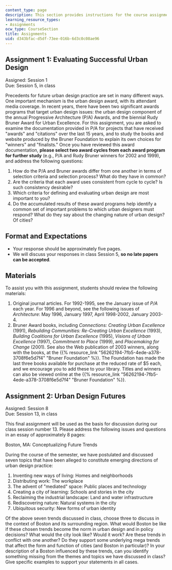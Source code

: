 ```yaml
---
content_type: page
description: This section provides instructions for the course assignments.
learning_resource_types:
- Assignments
ocw_type: CourseSection
title: Assignments
uid: d343bfac-d5df-73ee-016b-6d3c0c08ae96
---
```


Assignment 1: Evaluating Successful Urban Design
------------------------------------------------

Assigned: Session 1  
Due: Session 5, in class

Precedents for future urban design practice are set in many different ways. One important mechanism is the urban design award, with its attendant media coverage. In recent years, there have been two significant awards programs that target urban design issues: the urban design component of the annual Progressive Architecture (P/A) Awards, and the biennial Rudy Bruner Award for Urban Excellence. For this assignment, you are asked to examine the documentation provided in P/A for projects that have received "awards" and "citations" over the last 15 years, and to study the books and website produced by the Bruner Foundation to explain its own choices for "winners" and "finalists." Once you have reviewed this award documentation, **please select two award cycles from each award program for further study** (e.g., P/A and Rudy Bruner winners for 2002 and 1999), and address the following questions:

1.  How do the P/A and Bruner awards differ from one another in terms of selection criteria and selection process? What do they have in common?
2.  Are the criteria that each award uses consistent from cycle to cycle? Is such consistency desirable?
3.  Which criteria for defining and evaluating urban design are most important to you?
4.  Do the accumulated results of these award programs help identify a common set of important problems to which urban designers must respond? What do they say about the changing nature of urban design? Of cities?

Format and Expectations
-----------------------

*   Your response should be approximately five pages.
*   We will discuss your responses in class Session 5, **so no late papers can be accepted**.

Materials
---------

To assist you with this assignment, students should review the following materials:

1.  Original journal articles. For 1992-1995, see the January issue of _P/A_ each year. For 1996 and beyond, see the following issues of _Architecture_: May 1996, January 1997, April 1998-2002, January 2003-4.
2.  Bruner Award books, including _Connections:_ _Creating Urban Excellence_ (1991), _Rebuilding Communities: Re-Creating Urban Excellence_ (1993), _Building Coalitions for Urban Excellence_ (1995), _Visions of Urban Excellence_ (1997), _Commitment to Place_ (1999), and _Placemaking for Change_ (2001). See also the Web publication of 2003 winners, along with the books, at the {{% resource_link "56262194-7fb5-4ede-a378-3708f6e5d7f4" "Bruner Foundation" %}}. The Foundation has made the last three books available for purchase at the reduced rate of $5 each, and we encourage you to add these to your library. Titles and winners can also be viewed online at the {{% resource_link "56262194-7fb5-4ede-a378-3708f6e5d7f4" "Bruner Foundation" %}}.

Assignment 2: Urban Design Futures
----------------------------------

Assigned: Session 8  
Due: Session 13, in class

This final assignment will be used as the basis for discussion during our class session number 13. Please address the following issues and questions in an essay of approximately 8 pages:

Boston, MA: Conceptualizing Future Trends

During the course of the semester, we have postulated and discussed seven topics that have been alleged to constitute emerging directions of urban design practice:

1.  Inventing new ways of living: Homes and neighborhoods
2.  Distributing work: The workplace
3.  The advent of "mediated" space: Public places and technology
4.  Creating a city of learning: Schools and stories in the city
5.  Reclaiming the industrial landscape: Land and water infrastructure
6.  Rediscovering nature: Natural systems in the city
7.  Ubiquitous security: New forms of urban identity

Of the above seven trends discussed in class, choose three to discuss in the context of Boston and its surrounding region. What would Boston be like if these chosen trends become the norm in urban design and in policy decisions? What would the city look like? Would it work? Are these trends in conflict with one another? Do they support some underlying mega trends that affect the form and function of cities (and Boston in particular)? In your description of a Boston influenced by these trends, can you identify something missing from the themes and topics we have discussed in class? Give specific examples to support your statements in all cases.